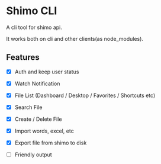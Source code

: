 # Shimo CLI

A cli tool for shimo api.

It works both on cli and other clients(as node_modules).

## Features

- [x] Auth and keep user status

- [x] Watch Notification

- [x] File List (Dashboard / Desktop / Favorites / Shortcuts etc)

- [x] Search File

- [x] Create / Delete File

- [x] Import words, excel, etc

- [x] Export file from shimo to disk

- [ ] Friendly output
